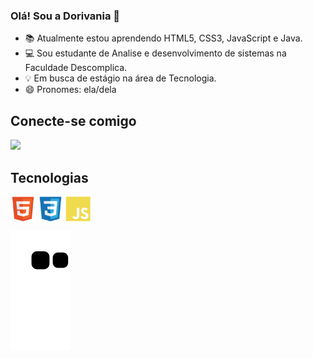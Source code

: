 ### Olá! Sou a Dorivania 👋

- 📚 Atualmente estou aprendendo HTML5, CSS3, JavaScript e Java.
- 💻 Sou estudante de Analise e desenvolvimento de sistemas na Faculdade Descomplica.
- 💡  Em busca de estágio na área de Tecnologia.
- 😄 Pronomes: ela/dela

<h2>Conecte-se comigo</h2>

  <a href="https://www.linkedin.com/in/dorivaniasm/" target="_blank"><img src="https://img.shields.io/badge/-LinkedIn-%230077B5?style=for-the-badge&logo=linkedin&logoColor=white" target="_blank"></a> 
  

<div> 
  <h2>Tecnologias</h2>
  <img align="center" alt="Rafa-HTML" height="40" width="40" src="https://raw.githubusercontent.com/devicons/devicon/master/icons/html5/html5-original.svg">
  <img align="center" alt="Rafa-CSS" height="40" width="40" src="https://raw.githubusercontent.com/devicons/devicon/master/icons/css3/css3-original.svg">
  <img align="center" alt="Rafa-Js" height="40" width="40" src="https://raw.githubusercontent.com/devicons/devicon/master/icons/javascript/javascript-plain.svg">   
 </div>

![Snake animation](https://github.com/dori-minante/dori-minante/blob/output/github-contribution-grid-snake.svg)
  
